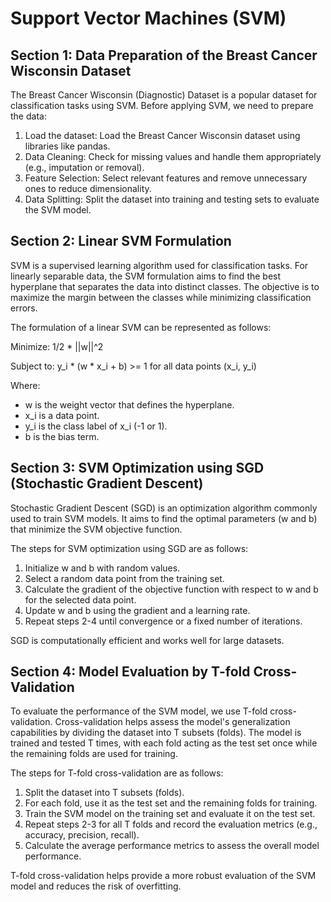 # Support Vector Machines (SVM)

## Section 1: Data Preparation of the Breast Cancer Wisconsin Dataset

The Breast Cancer Wisconsin (Diagnostic) Dataset is a popular dataset for classification tasks using SVM. Before applying SVM, we need to prepare the data:

1. Load the dataset: Load the Breast Cancer Wisconsin dataset using libraries like pandas.
2. Data Cleaning: Check for missing values and handle them appropriately (e.g., imputation or removal).
3. Feature Selection: Select relevant features and remove unnecessary ones to reduce dimensionality.
4. Data Splitting: Split the dataset into training and testing sets to evaluate the SVM model.

## Section 2: Linear SVM Formulation

SVM is a supervised learning algorithm used for classification tasks. For linearly separable data, the SVM formulation aims to find the best hyperplane that separates the data into distinct classes. The objective is to maximize the margin between the classes while minimizing classification errors.

The formulation of a linear SVM can be represented as follows:

Minimize: 1/2 * ||w||^2

Subject to: y_i * (w * x_i + b) >= 1 for all data points (x_i, y_i)

Where:
- w is the weight vector that defines the hyperplane.
- x_i is a data point.
- y_i is the class label of x_i (-1 or 1).
- b is the bias term.

## Section 3: SVM Optimization using SGD (Stochastic Gradient Descent)

Stochastic Gradient Descent (SGD) is an optimization algorithm commonly used to train SVM models. It aims to find the optimal parameters (w and b) that minimize the SVM objective function.

The steps for SVM optimization using SGD are as follows:

1. Initialize w and b with random values.
2. Select a random data point from the training set.
3. Calculate the gradient of the objective function with respect to w and b for the selected data point.
4. Update w and b using the gradient and a learning rate.
5. Repeat steps 2-4 until convergence or a fixed number of iterations.

SGD is computationally efficient and works well for large datasets.

## Section 4: Model Evaluation by T-fold Cross-Validation

To evaluate the performance of the SVM model, we use T-fold cross-validation. Cross-validation helps assess the model's generalization capabilities by dividing the dataset into T subsets (folds). The model is trained and tested T times, with each fold acting as the test set once while the remaining folds are used for training.

The steps for T-fold cross-validation are as follows:

1. Split the dataset into T subsets (folds).
2. For each fold, use it as the test set and the remaining folds for training.
3. Train the SVM model on the training set and evaluate it on the test set.
4. Repeat steps 2-3 for all T folds and record the evaluation metrics (e.g., accuracy, precision, recall).
5. Calculate the average performance metrics to assess the overall model performance.

T-fold cross-validation helps provide a more robust evaluation of the SVM model and reduces the risk of overfitting.


